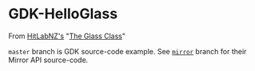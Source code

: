 GDK-HelloGlass
==============

From [HitLabNZ's](http://www.hitlabnz.org/) "[The Glass Class](http://arforglass.org/?project=the-glass-class)"

`master` branch is GDK source-code example. See [`mirror`](https://github.com/mikeumus/HelloGlass/tree/mirror) branch for their Mirror API source-code. 
